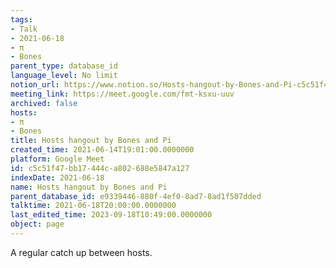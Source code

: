 ```yaml
---
tags:
- Talk
- 2021-06-18
- π
- Bones
parent_type: database_id
language_level: No limit
notion_url: https://www.notion.so/Hosts-hangout-by-Bones-and-Pi-c5c51f47bb17444ca802688e5847a127
meeting_link: https://meet.google.com/fmt-ksxu-uuv
archived: false
hosts:
- π
- Bones
title: Hosts hangout by Bones and Pi
created_time: 2021-06-14T19:01:00.0000000
platform: Google Meet
id: c5c51f47-bb17-444c-a802-688e5847a127
indexDate: 2021-06-18
name: Hosts hangout by Bones and Pi
parent_database_id: e9339446-880f-4ef0-8ad7-8ad1f507dded
talktime: 2021-06-18T20:00:00.0000000
last_edited_time: 2023-09-18T10:49:00.0000000
object: page
---
```


A regular catch up between hosts.


